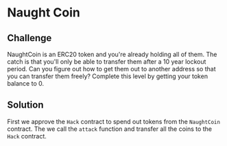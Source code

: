 # Naught Coin

## Challenge

NaughtCoin is an ERC20 token and you're already holding all of them. The catch is that you'll only be able to transfer them after a 10 year lockout period. Can you figure out how to get them out to another address so that you can transfer them freely? Complete this level by getting your token balance to 0.

## Solution

First we approve the `Hack` contract to spend out tokens from the `NaughtCoin` contract. The we call the `attack` function and transfer all the coins to the `Hack` contract.

